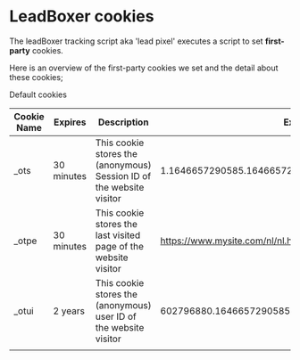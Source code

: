 # LeadBoxer cookies

The leadBoxer tracking script aka 'lead pixel' executes a script to set **first-party** cookies.

Here is an overview of the first-party cookies we set and the detail about these cookies;

Default cookies&#x20;

| Cookie Name | Expires               | Description                                                          | Example value                                             |
| ----------- | --------------------- | -------------------------------------------------------------------- | --------------------------------------------------------- |
| \_ots       | 30 minutes            | This cookie stores the (anonymous) Session ID of the website visitor | 1.1646657290585.1646657290585.1646657290585               |
| \_otpe      | <p>30 minutes<br></p> | This cookie stores the last visited page of the website visitor      | https://www.mysite.com/nl/nl.html (URL encoded)           |
| \_otui      | 2 years               | This cookie stores the (anonymous) user ID of the website visitor    | 602796880.1646657290585.1646657290585.1646657290585.1.1.0 |
|             |                       |                                                                      |                                                           |
